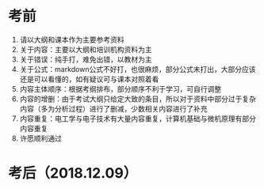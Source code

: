 # 考前

1. 请以大纲和课本作为主要参考资料
2. 关于内容：主要以大纲和培训机构资料为主
3. 关于错误：纯手打，难免出错，以教材为主
4. 关于公式：markdown公式不好打，也很麻烦，部分公式未打出，大部分应该还是可以看懂的，如有疑议可与课本对照着看
5. 内容主体顺序：根据考纲排布，部分顺序不利于学习，可自行调整
6. 内容的增删：由于考试大纲只给定大致的条目，所以对于资料中部分过于复杂内容（多为分析过程）进行了删减，少数相关内容进行了补充
7. 内容重复：电工学与电子技术有大量内容重复，计算机基础与微机原理有部分内容重复
8. 许愿顺利通过

# 考后（2018.12.09）
